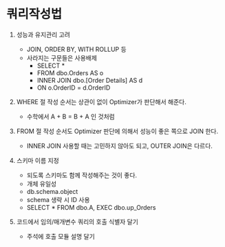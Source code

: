 # 쿼리작성법

1. 성능과 유지관리 고려
   - JOIN, ORDER BY, WITH ROLLUP 등
   - 사라지는 구문들은 사용배제
       - SELECT * 
       - FROM dbo.Orders AS o
       - INNER JOIN dbo.[Order Details] AS d
       - ON o.OrderID = d.OrderID

2. WHERE 절 작성 순서는 상관이 없이 Optimizer가 판단해서 해준다.
   - 수학에서 A + B = B + A 인 것처럼 

3. FROM 절 작성 순서도 Optimizer 판단에 의해서 성능이 좋은 쪽으로 JOIN 한다.
   - INNER JOIN 사용할 때는 고민하지 않아도 되고, OUTER JOIN은 다르다.

4. 스키마 이름 지정
   - 되도록 스키마도 함께 작성해주는 것이 좋다.
   - 개체 유일성
   - db.schema.object
   - schema 생략 시 ID 사용 
   - SELECT * FROM dbo.A, EXEC dbo.up_Orders

5. 코드에서 임의/매개변수 쿼리의 호출 식별자 달기
   - 주석에 호출 모듈 설명 달기